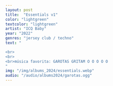 ```yaml
---
layout: post
title:  "Essentials v1"
color: "lightgreen"
textcolor: "lightgreen"
artist: "ICQ Baby"
year: "2022"
genres: "jersey club / techno"
text: "

<br>
<br>
<br>música favorita: GAROTAS GRITAM O O O O O
"
img: "/img/albums_2024/essentials.webp"
audio: "/audio/albums2024/garotas.ogg"
---
```

